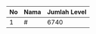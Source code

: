 | No | Nama            | Jumlah Level |
|----|-----------------|--------------|
| 1  | #    |    6740        |
